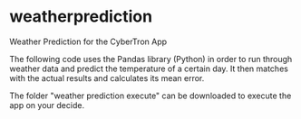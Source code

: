 # weatherprediction
Weather Prediction for the CyberTron App 

The following code uses the Pandas library (Python) in order to run through weather data and predict the temperature of a certain day.
It then matches with the actual results and calculates its mean error. 

The folder "weather prediction execute" can be downloaded to execute the app on your decide.
